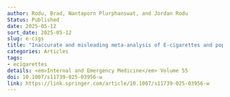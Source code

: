 ```yaml
---
author: Rodu, Brad, Nantaporn Plurphanswat, and Jordan Rodu
Status: Published
date: 2025-05-12
sort_date: 2025-05-12
slug: e-cigs
title: "Inaccurate and misleading meta-analysis of E-cigarettes and population-based diseases."
categories: Articles
tags:
- ecigarettes
details: <em>Internal and Emergency Medicine</em> Volume 55
doi: 10.1007/s11739-025-03956-w
link: https://link.springer.com/article/10.1007/s11739-025-03956-w
---
```

